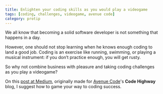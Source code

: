 ```yaml
---
title: Enlighten your coding skills as you would play a videogame
tags: [coding, challenges, videogame, avenue code]
category: protip
---
```


We all know that becoming a solid software developer is not something that happens in a day.

However, one should not stop learning when he knows enough coding to land a good job. Coding is an exercise like running, swimming, or playing a musical instrument: if you don’t practice enough, you will get rusty.

So why not combine business with pleasure and taking coding challenges as you play a videogame?

On this [post at Medium](https://medium.com/@tiagorg/enlighten-your-coding-skills-as-you-would-play-a-videogame-ded984ba9b99), originally made for [Avenue Code](http://www.avenuecode.com)'s **Code Highway** blog, I suggest how to game your way to coding success.
